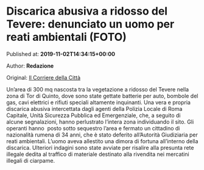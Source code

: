 
# Discarica abusiva a ridosso del Tevere: denunciato un uomo per reati ambientali (FOTO)

Published at: **2019-11-02T14:34:15+00:00**

Author: **Redazione**

Original: [Il Corriere della Città](https://www.ilcorrieredellacitta.com/ultime-notizie/discarica-abusiva-a-ridosso-del-tevere-denunciato-un-uomo-per-reati-ambientali-foto.html)

Un’area di 300 mq nascosta tra la vegetazione a ridosso del Tevere nella zona di Tor di Quinto, dove sono state gettate batterie per auto, bombole del gas, cavi elettrici e rifiuti speciali altamente inquinanti. Una vera e propria discarica abusiva intercettata dagli agenti della Polizia Locale di Roma Capitale, Unità Sicurezza Pubblica ed Emergenziale, che, a seguito di alcune segnalazioni, hanno perlustrato l’intera zona individuando il sito. Gli operanti hanno  posto sotto sequestro l’area e fermato un cittadino di nazionalità rumena di 34 anni, che è stato deferito all’Autorità Giudiziaria per reati ambientali. L’uomo aveva allestito una dimora di fortuna all’interno della discarica. Ulteriori indagini sono state avviate per risalire alla presunta rete illegale dedita al traffico di materiale destinato alla rivendita nei mercatini illegali di ciarpame. 

